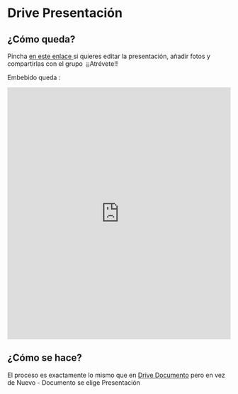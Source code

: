 
# Drive Presentación

## ¿Cómo queda?

Pincha [en este enlace ](https://docs.google.com/presentation/d/10DrBTJqoabaxunjP4a2CglpW4c62wslCmJwFqFFG-vI/edit?usp=sharing)si quieres editar la presentación, añadir fotos y compartirlas con el grupo  ¡¡Atrévete!!

Embebido queda :

<iframe width="100%" height="569" src="https://docs.google.com/presentation/d/10DrBTJqoabaxunjP4a2CglpW4c62wslCmJwFqFFG-vI/embed?start=false&amp;loop=false&amp;delayms=3000" frameborder="0" allowfullscreen="true" mozallowfullscreen="true" webkitallowfullscreen="true"></iframe>

## ¿Cómo se hace?

El proceso es exactamente lo mismo que en [Drive Documento](drive_documento.md) pero en vez de Nuevo - Documento se elige Presentación

